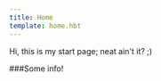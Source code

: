 ```yaml
---
title: Home
template: home.hbt
---
```

Hi, this is my start page; neat ain't it? ;)

###Some info!
